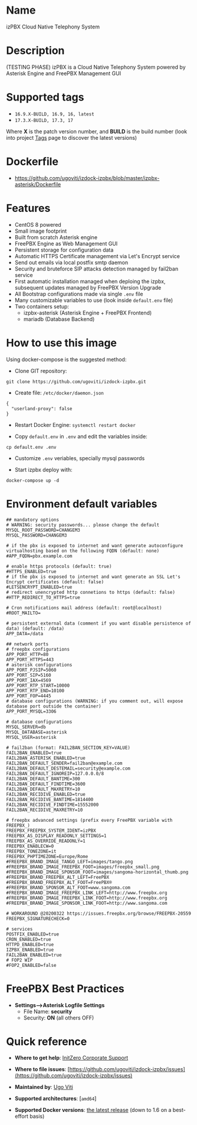 # Name
izPBX Cloud Native Telephony System

# Description
(TESTING PHASE) izPBX is a Cloud Native Telephony System powered by Asterisk Engine and FreePBX Management GUI

# Supported tags
* `16.9.X-BUILD, 16.9, 16, latest`
* `17.3.X-BUILD, 17.3, 17`

Where **X** is the patch version number, and **BUILD** is the build number (look into project [Tags](/repository/docker/izdock/httpd/tags/) page to discover the latest versions)

# Dockerfile
- https://github.com/ugoviti/izdock-izpbx/blob/master/izpbx-asterisk/Dockerfile


# Features
- CentOS 8 powered
- Small image footprint
- Built from scratch Asterisk engine
- FreePBX Engine as Web Management GUI
- Persistent storage for configuration data
- Automatic HTTPS Certificate management via Let's Encrypt service
- Send out emails via local postfix smtp daemon
- Security and bruteforce SIP attacks detection managed by fail2ban service
- First automatic installation managed when deploing the izpbx, subsequent updates managed by FreePBX Version Upgrade
- All Bootstrap configurations made via single `.env` file
- Many customizable variables to use (look inside `default.env` file)
- Two containers setup:
  - izpbx-asterisk (Asterisk Engine + FreePBX Frontend)
  - mariadb (Database Backend)

# How to use this image

Using docker-compose is the suggested method:

- Clone GIT repository:

```
git clone https://github.com/ugoviti/izdock-izpbx.git
```

- Create file: `/etc/docker/daemon.json`

```
{
  "userland-proxy": false
}
```

- Restart Docker Engine: `systemctl restart docker`

- Copy `default.env` in `.env` and edit the variables inside:

```
cp default.env .env
```

- Customize `.env` veriables, specially mysql passwords

- Start izpbx deploy with:

```
docker-compose up -d
```

# Environment default variables

```
## mandatory options
# WARNING: security passwords... please change the default
MYSQL_ROOT_PASSWORD=CHANGEM3
MYSQL_PASSWORD=CHANGEM3

# if the pbx is exposed to internet and want generate autoconfigure virtualhosting based on the following FQDN (default: none)
#APP_FQDN=pbx.example.com

# enable https protocols (default: true)
#HTTPS_ENABLED=true
# if the pbx is exposed to internet and want generate an SSL Let's Encrypt certificates (default: false)
#LETSENCRYPT_ENABLED=true
# redirect unencrypted http connetions to https (default: false)
#HTTP_REDIRECT_TO_HTTPS=true

# Cron notifications mail address (default: root@localhost)
#ROOT_MAILTO=

# persistent external data (comment if you want disable persistence of data) (default: /data)
APP_DATA=/data

## network ports
# freepbx configurations
APP_PORT_HTTP=80
APP_PORT_HTTPS=443
# asterisk configurations
APP_PORT_PJSIP=5060
APP_PORT_SIP=5160
APP_PORT_IAX=4569
APP_PORT_RTP_START=10000
APP_PORT_RTP_END=10100
APP_PORT_FOP=4445
# database configurations (WARNING: if you comment out, will expose database port outside the container)
APP_PORT_MYSQL=3306

# database configurations
MYSQL_SERVER=db
MYSQL_DATABASE=asterisk
MYSQL_USER=asterisk

# fail2ban (format: FAIL2BAN_SECTION_KEY=VALUE)
FAIL2BAN_ENABLED=true
FAIL2BAN_ASTERISK_ENABLED=true
FAIL2BAN_DEFAULT_SENDER=fail2ban@example.com
FAIL2BAN_DEFAULT_DESTEMAIL=security@example.com
FAIL2BAN_DEFAULT_IGNOREIP=127.0.0.0/8
FAIL2BAN_DEFAULT_BANTIME=300
FAIL2BAN_DEFAULT_FINDTIME=3600
FAIL2BAN_DEFAULT_MAXRETRY=10
FAIL2BAN_RECIDIVE_ENABLED=true
FAIL2BAN_RECIDIVE_BANTIME=1814400
FAIL2BAN_RECIDIVE_FINDTIME=15552000
FAIL2BAN_RECIDIVE_MAXRETRY=10

# freepbx advanced settings (prefix every FreePBX variable with FREEPBX_)
FREEPBX_FREEPBX_SYSTEM_IDENT=izPBX
FREEPBX_AS_DISPLAY_READONLY_SETTINGS=1
FREEPBX_AS_OVERRIDE_READONLY=1
FREEPBX_ENABLECW=0
FREEPBX_TONEZONE=it
FREEPBX_PHPTIMEZONE=Europe/Rome
#FREEPBX_BRAND_IMAGE_TANGO_LEFT=images/tango.png
#FREEPBX_BRAND_IMAGE_FREEPBX_FOOT=images/freepbx_small.png
#FREEPBX_BRAND_IMAGE_SPONSOR_FOOT=images/sangoma-horizontal_thumb.png
#FREEPBX_BRAND_FREEPBX_ALT_LEFT=FreePBX
#FREEPBX_BRAND_FREEPBX_ALT_FOOT=FreePBX®
#FREEPBX_BRAND_SPONSOR_ALT_FOOT=www.sangoma.com
#FREEPBX_BRAND_IMAGE_FREEPBX_LINK_LEFT=http://www.freepbx.org
#FREEPBX_BRAND_IMAGE_FREEPBX_LINK_FOOT=http://www.freepbx.org
#FREEPBX_BRAND_IMAGE_SPONSOR_LINK_FOOT=http://www.sangoma.com

# WORKAROUND @20200322 https://issues.freepbx.org/browse/FREEPBX-20559
FREEPBX_SIGNATURECHECK=0

# services
POSTFIX_ENABLED=true
CRON_ENABLED=true
HTTPD_ENABLED=true
IZPBX_ENABLED=true
FAIL2BAN_ENABLED=true
# FOP2 WIP
#FOP2_ENABLED=false
```

# FreePBX Best Practices

  * **Settings-->Asterisk Logfile Settings**
    * File Name: **security**
    * Security: **ON** (all others OFF)

# Quick reference

- **Where to get help**:
  [InitZero Corporate Support](https://www.initzero.it/)

- **Where to file issues**:
  [https://github.com/ugoviti/izdock-izpbx/issues](https://github.com/ugoviti/izdock-izpbx/issues)

- **Maintained by**:
  [Ugo Viti](https://github.com/ugoviti)

- **Supported architectures**:
  [`amd64`]

- **Supported Docker versions**:
  [the latest release](https://github.com/docker/docker-ce/releases/latest) (down to 1.6 on a best-effort basis)
